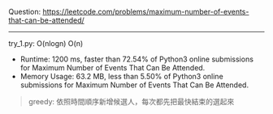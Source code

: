 Question: https://leetcode.com/problems/maximum-number-of-events-that-can-be-attended/

---

try_1.py: O(nlogn) O(n)

* Runtime: 1200 ms, faster than 72.54% of Python3 online submissions for Maximum Number of Events That Can Be Attended.
* Memory Usage: 63.2 MB, less than 5.50% of Python3 online submissions for Maximum Number of Events That Can Be Attended.

> greedy: 依照時間順序新增候選人，每次都先把最快結束的選起來